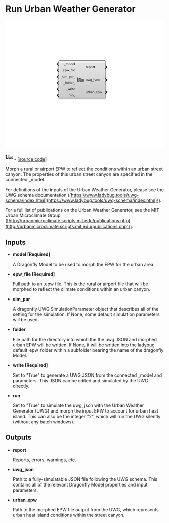 # Run Urban Weather Generator

![](../../.gitbook/assets/Run_Urban_Weather_Generator.png)

![](../../.gitbook/assets/Run_Urban_Weather_Generator%20%281%29.png) - [\[source code\]](https://github.com/ladybug-tools/dragonfly-grasshopper/blob/master/dragonfly_grasshopper/src//DF%20Run%20Urban%20Weather%20Generator.py)

Morph a rural or airport EPW to reflect the conditions within an urban street canyon. The properties of this urban street canyon are specified in the connected \_model.

For definitions of the inputs of the Urban Weather Generator, please see the UWG schema documentation \([https://www.ladybug.tools/uwg-schema/index.html](https://www.ladybug.tools/uwg-schema/index.html)\).

For a full list of publications on the Urban Weather Generator, see the MIT Urban Microclimate Group \([http://urbanmicroclimate.scripts.mit.edu/publications.php](http://urbanmicroclimate.scripts.mit.edu/publications.php)\).

## Inputs

* **model \[Required\]**

  A Dragonfly Model to be used to morph the EPW for the urban area. 

* **epw\_file \[Required\]**

  Full path to an .epw file. This is the rural or airport file that will be morphed to reflect the climate conditions within an urban canyon. 

* **sim\_par**

  A dragonfly UWG SimulationParameter object that describes all of the setting for the simulation. If None, some default simulation parameters will be used. 

* **folder**

  File path for the directory into which the the uwg JSON and morphed urban EPW will be written. If None, it will be written into the ladybug default\_epw\_folder within a subfolder bearing the name of the dragonfly Model. 

* **write \[Required\]**

  Set to "True" to generate a UWG JSON from the connected \_model and parameters. This JSON can be edited and simulated by the UWG directly. 

* **run**

  Set to "True" to simulate the uwg\_json with the Urban Weather Generator \(UWG\) and morph the input EPW to account for urban heat island. This can also be the integer "2", which will run the UWG silently \(without any batch windows\). 

## Outputs

* **report**

  Reports, errors, warnings, etc. 

* **uwg\_json**

  Path to a fully-simulatable JSON file following the UWG schema. This contains all of the relevant Dragonfly Model properties and input parameters. 

* **urban\_epw**

  Path to the morphed EPW file output from the UWG, which represents urban heat island conditions within the street canyon. 

